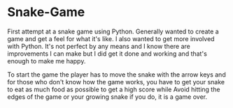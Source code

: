 # Snake-Game
First attempt at a snake game using Python. Generally wanted to create a game and get a feel for what it's like. I also wanted to get more involved with Python. It's not perfect by any means and I know there are improvements I can make but I did get it done and working and that's enough to make me happy.

To start the game the player has to move the snake with the arrow keys and for those who don't know how the game works, you have to get your snake to eat as much food as possible to get a high score while
Avoid hitting the edges of the game or your growing snake if you do, it is a game over.
